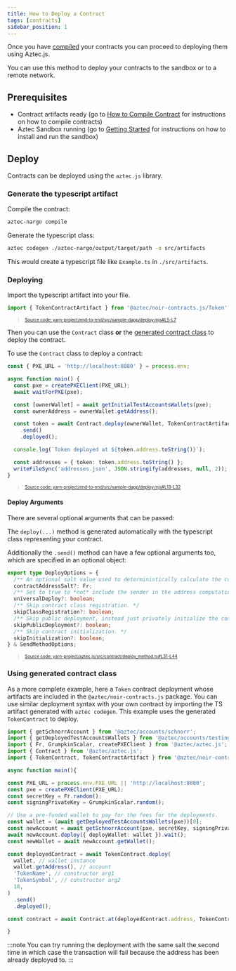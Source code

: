 ```yaml
---
title: How to Deploy a Contract
tags: [contracts]
sidebar_position: 1
---
```


Once you have [compiled](../smart_contracts/how_to_compile_contract.md) your contracts you can proceed to deploying them using Aztec.js.

You can use this method to deploy your contracts to the sandbox or to a remote network.

## Prerequisites

- Contract artifacts ready (go to [How to Compile Contract](../smart_contracts/how_to_compile_contract.md) for instructions on how to compile contracts)
- Aztec Sandbox running (go to [Getting Started](../../getting_started.md) for instructions on how to install and run the sandbox)

## Deploy

Contracts can be deployed using the `aztec.js` library.

### Generate the typescript artifact

Compile the contract:

```bash
aztec-nargo compile
```

Generate the typescript class:

```bash
aztec codegen ./aztec-nargo/output/target/path -o src/artifacts
```

This would create a typescript file like `Example.ts` in `./src/artifacts`.

### Deploying

Import the typescript artifact into your file.

```typescript title="import_artifact" showLineNumbers 
import { TokenContractArtifact } from '@aztec/noir-contracts.js/Token';
```
> <sup><sub><a href="https://github.com/AztecProtocol/aztec-packages/blob/v0.84.0-alpha-testnet.0/yarn-project/end-to-end/src/sample-dapp/deploy.mjs#L5-L7" target="_blank" rel="noopener noreferrer">Source code: yarn-project/end-to-end/src/sample-dapp/deploy.mjs#L5-L7</a></sub></sup>


Then you can use the `Contract` class **or** the [generated contract class](#using-generated-class) to deploy the contract.

To use the `Contract` class to deploy a contract:

```typescript title="dapp-deploy" showLineNumbers 
const { PXE_URL = 'http://localhost:8080' } = process.env;

async function main() {
  const pxe = createPXEClient(PXE_URL);
  await waitForPXE(pxe);

  const [ownerWallet] = await getInitialTestAccountsWallets(pxe);
  const ownerAddress = ownerWallet.getAddress();

  const token = await Contract.deploy(ownerWallet, TokenContractArtifact, [ownerAddress, 'TokenName', 'TKN', 18])
    .send()
    .deployed();

  console.log(`Token deployed at ${token.address.toString()}`);

  const addresses = { token: token.address.toString() };
  writeFileSync('addresses.json', JSON.stringify(addresses, null, 2));
}
```
> <sup><sub><a href="https://github.com/AztecProtocol/aztec-packages/blob/v0.84.0-alpha-testnet.0/yarn-project/end-to-end/src/sample-dapp/deploy.mjs#L13-L32" target="_blank" rel="noopener noreferrer">Source code: yarn-project/end-to-end/src/sample-dapp/deploy.mjs#L13-L32</a></sub></sup>


#### Deploy Arguments

There are several optional arguments that can be passed:

The `deploy(...)` method is generated automatically with the typescript class representing your contract.

Additionally the `.send()` method can have a few optional arguments too, which are specified in an optional object:

```typescript title="deploy_options" showLineNumbers 
export type DeployOptions = {
  /** An optional salt value used to deterministically calculate the contract address. */
  contractAddressSalt?: Fr;
  /** Set to true to *not* include the sender in the address computation. */
  universalDeploy?: boolean;
  /** Skip contract class registration. */
  skipClassRegistration?: boolean;
  /** Skip public deployment, instead just privately initialize the contract. */
  skipPublicDeployment?: boolean;
  /** Skip contract initialization. */
  skipInitialization?: boolean;
} & SendMethodOptions;
```
> <sup><sub><a href="https://github.com/AztecProtocol/aztec-packages/blob/v0.84.0-alpha-testnet.0/yarn-project/aztec.js/src/contract/deploy_method.ts#L31-L44" target="_blank" rel="noopener noreferrer">Source code: yarn-project/aztec.js/src/contract/deploy_method.ts#L31-L44</a></sub></sup>


### Using generated contract class

As a more complete example, here a `Token` contract deployment whose artifacts are included in the `@aztec/noir-contracts.js` package. You can use similar deployment syntax with your own contract by importing the TS artifact generated with `aztec codegen`. This example uses the generated `TokenContract` to deploy.

```ts
import { getSchnorrAccount } from '@aztec/accounts/schnorr';
import { getDeployedTestAccountsWallets } from '@aztec/accounts/testing';
import { Fr, GrumpkinScalar, createPXEClient } from '@aztec/aztec.js';
import { Contract } from '@aztec/aztec.js';
import { TokenContract, TokenContractArtifact } from '@aztec/noir-contracts.js/Token';

async function main(){

const PXE_URL = process.env.PXE_URL || 'http://localhost:8080';
const pxe = createPXEClient(PXE_URL);
const secretKey = Fr.random();
const signingPrivateKey = GrumpkinScalar.random();

// Use a pre-funded wallet to pay for the fees for the deployments.
const wallet = (await getDeployedTestAccountsWallets(pxe))[0];
const newAccount = await getSchnorrAccount(pxe, secretKey, signingPrivateKey);
await newAccount.deploy({ deployWallet: wallet }).wait();
const newWallet = await newAccount.getWallet();

const deployedContract = await TokenContract.deploy(
  wallet, // wallet instance
  wallet.getAddress(), // account
  'TokenName', // constructor arg1
  'TokenSymbol', // constructor arg2
  18,
)
  .send()
  .deployed();

const contract = await Contract.at(deployedContract.address, TokenContractArtifact, wallet);

}
```

:::note
You can try running the deployment with the same salt the second time in which case the transaction will fail because the address has been already deployed to.
:::